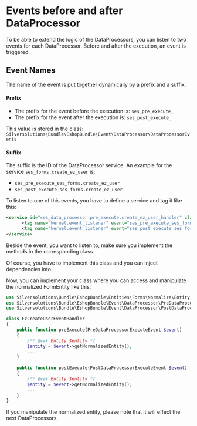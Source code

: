 # Events before and after DataProcessor

To be able to extend the logic of the DataProcessors, you can listen to two events for each DataProcessor. Before and after the execution, an event is triggered.

## Event Names

The name of the event is put together dynamically by a prefix and a suffix.

#### Prefix

- The prefix for the event before the execution is: `ses_pre_execute_`
- The prefix for the event after the execution is: `ses_post_execute_`

This value is stored in the class: `Silversolutions\Bundle\EshopBundle\Event\DataProcessor\DataProcessorEvents`

#### Suffix

The suffix is the ID of the DataProcessor service. An example for the service `ses_forms.create_ez_user` is:

- `ses_pre_execute_ses_forms.create_ez_user`
- `ses_post_execute_ses_forms.create_ez_user`

To listen to one of this events, you have to define a service and tag it like this:

``` xml
<service id="ses_data_processor.pre_execute.create_ez_user_handler" class="%ses_data_processor.pre_execute.create_ez_user_handler.class%">
      <tag name="kernel.event_listener" event="ses_pre_execute_ses_forms.create_ez_user" method="preExecute" />
      <tag name="kernel.event_listener" event="ses_post_execute_ses_forms.create_ez_user" method="postExecute" />
</service>
```

Beside the event, you want to listen to, make sure you implement the methods in the corresponding class.

Of course, you have to implement this class and you can inject dependencies into.

Now, you can implement your class where you can access and manipulate the normalized FormEntity like this:

``` php
use Silversolutions\Bundle\EshopBundle\Entities\Forms\Normalize\Entity;
use Silversolutions\Bundle\EshopBundle\Event\DataProcessor\PreDataProcessorExecuteEvent;
use Silversolutions\Bundle\EshopBundle\Event\DataProcessor\PostDataProcessorExecuteEvent;

class EzCreateUserEventHandler
{
    public function preExecute(PreDataProcessorExecuteEvent $event)
    {        
        /** @var Entity $entity */
        $entity = $event->getNormalizedEntity();   
        ...   
    }
 
    public function postExecute(PostDataProcessorExecuteEvent $event)
    {        
        /** @var Entity $entity */
        $entity = $event->getNormalizedEntity();      
        ...
    }
}
```

If you manipulate the normalized entity, please note that it will effect the next DataProcessors.
